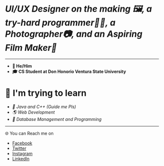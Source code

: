 # ***UI/UX Designer on the making 🖼, a try-hard programmer👩‍💻, a Photographer📷, and an Aspiring Film Maker🎥***

---

- **🧑 He/Him**
- **🎓 CS Student at Don Honorio Ventura State University**

# **🌿 I'm trying to learn**

- *💾 Java and C++ (Guide me Pls)*
- *🌎  Web Development*
- *📂 Database Management and Programming*

---

🌐 You can Reach me on

- [Facebook](http://fb.com/subalouis)
- [Twitter](http://twitter.com/subalouis)
- [Instagram](http://instagram.com/louissuba)
- [LinkedIn](http://linkedin.com/in/subalouis)
